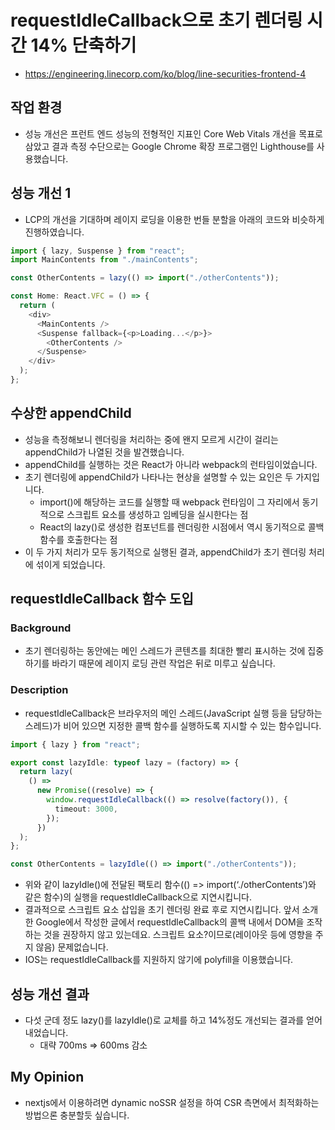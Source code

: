 # requestIdleCallback으로 초기 렌더링 시간 14% 단축하기

- https://engineering.linecorp.com/ko/blog/line-securities-frontend-4

## 작업 환경

- 성능 개선은 프런트 엔드 성능의 전형적인 지표인 Core Web Vitals 개선을 목표로 삼았고 결과 측정 수단으로는 Google Chrome 확장 프로그램인 Lighthouse를 사용했습니다.

## 성능 개선 1

- LCP의 개선을 기대하며 레이지 로딩을 이용한 번들 분할을 아래의 코드와 비슷하게 진행하였습니다.

```ts
import { lazy, Suspense } from "react";
import MainContents from "./mainContents";

const OtherContents = lazy(() => import("./otherContents"));

const Home: React.VFC = () => {
  return (
    <div>
      <MainContents />
      <Suspense fallback={<p>Loading...</p>}>
        <OtherContents />
      </Suspense>
    </div>
  );
};
```

## 수상한 appendChild

- 성능을 측정해보니 렌더링을 처리하는 중에 왠지 모르게 시간이 걸리는 appendChild가 나열된 것을 발견했습니다.
- appendChild를 실행하는 것은 React가 아니라 webpack의 런타임이었습니다.
- 초기 렌더링에 appendChild가 나타나는 현상을 설명할 수 있는 요인은 두 가지입니다.
  - import()에 해당하는 코드를 실행할 때 webpack 런타임이 그 자리에서 동기적으로 스크립트 요소를 생성하고 임베딩을 실시한다는 점
  - React의 lazy()로 생성한 컴포넌트를 렌더링한 시점에서 역시 동기적으로 콜백 함수를 호출한다는 점
- 이 두 가지 처리가 모두 동기적으로 실행된 결과, appendChild가 초기 렌더링 처리에 섞이게 되었습니다.

## requestIdleCallback 함수 도입

### Background

- 초기 렌더링하는 동안에는 메인 스레드가 콘텐츠를 최대한 빨리 표시하는 것에 집중하기를 바라기 때문에 레이지 로딩 관련 작업은 뒤로 미루고 싶습니다.

### Description

- requestIdleCallback은 브라우저의 메인 스레드(JavaScript 실행 등을 담당하는 스레드)가 비어 있으면 지정한 콜백 함수를 실행하도록 지시할 수 있는 함수입니다.

```ts
import { lazy } from "react";

export const lazyIdle: typeof lazy = (factory) => {
  return lazy(
    () =>
      new Promise((resolve) => {
        window.requestIdleCallback(() => resolve(factory()), {
          timeout: 3000,
        });
      })
  );
};

const OtherContents = lazyIdle(() => import("./otherContents"));
```

- 위와 같이 lazyIdle()에 전달된 팩토리 함수(() => import(‘./otherContents’)와 같은 함수)의 실행을 requestIdleCallback으로 지연시킵니다.
- 결과적으로 스크립트 요소 삽입을 초기 렌더링 완료 후로 지연시킵니다. 앞서 소개한 Google에서 작성한 글에서 requestIdleCallback의 콜백 내에서 DOM을 조작하는 것을 권장하지 않고 있는데요. 스크립트 요소?이므로(레이아웃 등에 영향을 주지 않음) 문제없습니다.
- IOS는 requestIdleCallback를 지원하지 않기에 polyfill을 이용했습니다.

## 성능 개선 결과

- 다섯 군데 정도 lazy()를 lazyIdle()로 교체를 하고 14%정도 개선되는 결과를 얻어내었습니다.
  - 대략 700ms => 600ms 감소

## My Opinion

- nextjs에서 이용하려면 dynamic noSSR 설정을 하여 CSR 측면에서 최적화하는 방법으론 충분할듯 싶습니다.
